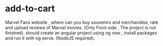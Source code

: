 # add-to-cart
Marvel Fans website , where can you buy souvenirs and merchandise, rate and upload reviews of  Marvel movies. (Only Front side , The project is not finished).
should create an angular project using ng new , install packages and run it with ng serve. (NodeJS required).
